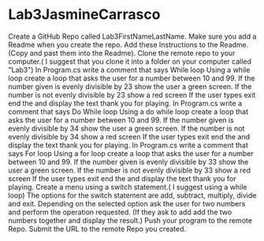 # Lab3JasmineCarrasco
Create a GitHub Repo called Lab3FirstNameLastName.
Make sure you add a Readme when you create the repo. Add these Instructions to the Readme.(Copy and past them into the Readme).
Clone the remote repo to your computer.( I suggest that you clone it into a folder on your computer called "Lab3")
In Program.cs write a comment that says While loop
Using a while loop create  a loop that asks the user for a number between 10 and 99.
If the number given is evenly divisible by 23  show the user a green screen.
If the number is not evenly divisible by 23  show a red screen
If the user types exit end the  and display the text thank you for playing.
In Program.cs write a comment that says Do While loop
Using a do while loop create a loop that asks the user for a number between 10 and 99.
If the number given is evenly divisible by 34  show the user a green screen.
If the number is not evenly divisible by 34  show a red screen
If the user types exit end the  and display the text thank you for playing.
In Program.cs write a comment that says For loop
Using a for loop create a loop that asks the user for a number between 10 and 99.
If the number given is evenly divisible by 33 show the user a green screen.
If the number is not evenly divisible by 33 show a red screen
If the user types exit end the and display the text thank you for playing.
Create a menu using a switch statement.( I suggest using a while loop)
The options for the switch statement are add, subtract, multiply, divide and exit.
Depending on the selected option ask the user for two numbers and perform the operation requested. (If they ask to add add the two numbers together and display the result.)
Push your program to the remote Repo.
Submit the URL to the remote Repo you created.
